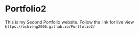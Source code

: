 # Portfolio2
This is my Second Portfolio website.
Follow the link for live view `https://ochieng2000.github.io/Portfolio2/`
